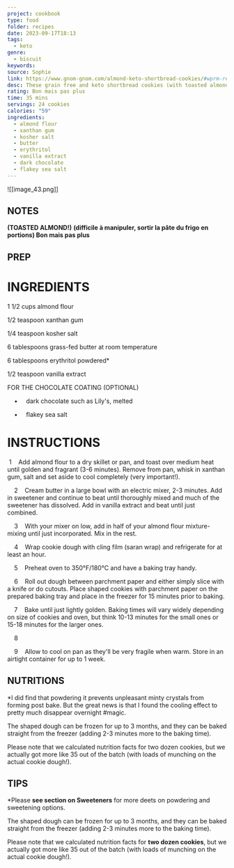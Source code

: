 ```yaml
---
project: cookbook
type: food
folder: recipes
date: 2023-09-17T18:13
tags:
  - keto
genre:
  - biscuit
keywords: 
source: Sophie
link: https://www.gnom-gnom.com/almond-keto-shortbread-cookies/#wprm-recipe-container-6177
desc: These grain free and keto shortbread cookies (with toasted almond flour!) are buttery soft and ridiculously aromatic. Prepare to be obsessed!
rating: Bon mais pas plus
time: 35 mins
servings: 24 cookies
calories: "59"
ingredients:
  - almond flour
  - xanthan gum
  - kosher salt
  - butter
  - erythritol
  - vanilla extract
  - dark chocolate
  - flakey sea salt
---
```


![[image_43.png]]

## NOTES

**(TOASTED ALMOND!)**
**(difficile à manipuler, sortir la pâte du frigo en portions) Bon mais pas plus**





## PREP


# INGREDIENTS

1 1/2 cups almond flour

1/2 teaspoon xanthan gum

1/4 teaspoon kosher salt

6 tablespoons grass-fed butter at room temperature

6 tablespoons erythritol powdered*

1/2 teaspoon vanilla extract

FOR THE CHOCOLATE COATING (OPTIONAL)

    •     dark chocolate such as Lily's, melted

    •     flakey sea salt



# INSTRUCTIONS

 1    Add almond flour to a dry skillet or pan, and toast over medium heat until golden and fragrant (3-6 minutes). Remove from pan, whisk in xanthan gum, salt and set aside to cool completely (very important!).  

    2    Cream butter in a large bowl with an electric mixer, 2-3 minutes. Add in sweetener and continue to beat until thoroughly mixed and much of the sweetener has dissolved. Add in vanilla extract and beat until just combined. 

    3    With your mixer on low, add in half of your almond flour mixture- mixing until just incorporated. Mix in the rest. 

    4    Wrap cookie dough with cling film (saran wrap) and refrigerate for at least an hour.  

    5    Preheat oven to 350°F/180°C and have a baking tray handy. 

    6    Roll out dough between parchment paper and either simply slice with a knife or do cutouts. Place shaped cookies with parchment paper on the prepared baking tray and place in the freezer for 15 minutes prior to baking. 

    7    Bake until just lightly golden. Baking times will vary widely depending on size of cookies and oven, but think 10-13 minutes for the small ones or 15-18 minutes for the larger ones.  

    8     

    9    Allow to cool on pan as they'll be very fragile when warm. Store in an airtight container for up to 1 week.



## NUTRITIONS

*I did find that powdering it prevents unpleasant minty crystals from forming post bake. But the great news is that I found the cooling effect to pretty much disappear overnight #magic.

  

The shaped dough can be frozen for up to 3 months, and they can be baked straight from the freezer (adding 2-3 minutes more to the baking time).

Please note that we calculated nutrition facts for two dozen cookies, but we actually got more like 35 out of the batch (with loads of munching on the actual cookie dough!).



## TIPS

*Please **see section on Sweeteners** for more deets on powdering and sweetening options. 

The shaped dough can be frozen for up to 3 months, and they can be baked straight from the freezer (adding 2-3 minutes more to the baking time).

Please note that we calculated nutrition facts for **two dozen cookies**, but we actually got more like 35 out of the batch (with loads of munching on the actual cookie dough!).

